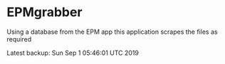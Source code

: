 # EPMgrabber
Using a database from the EPM app this application scrapes the files as required


Latest backup: Sun Sep 1 05:46:01 UTC 2019
